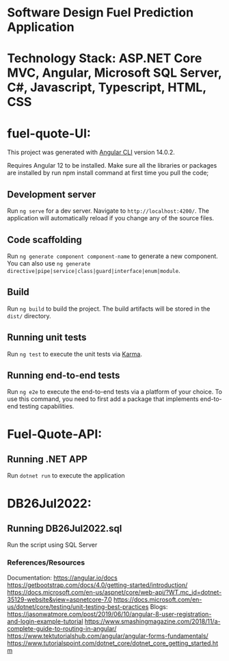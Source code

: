 # Software Design Fuel Prediction Application

# Technology Stack: ASP.NET Core MVC, Angular, Microsoft SQL Server, C#, Javascript, Typescript, HTML, CSS

# fuel-quote-UI:

This project was generated with [Angular CLI](https://github.com/angular/angular-cli) version 14.0.2.

Requires Angular 12 to be installed.
Make sure all the libraries or packages are installed by run npm install command at first time you pull the code;

## Development server

Run `ng serve` for a dev server. Navigate to `http://localhost:4200/`. The application will automatically reload if you change any of the source files.

## Code scaffolding

Run `ng generate component component-name` to generate a new component. You can also use `ng generate directive|pipe|service|class|guard|interface|enum|module`.

## Build

Run `ng build` to build the project. The build artifacts will be stored in the `dist/` directory.

## Running unit tests

Run `ng test` to execute the unit tests via [Karma](https://karma-runner.github.io).

## Running end-to-end tests

Run `ng e2e` to execute the end-to-end tests via a platform of your choice. To use this command, you need to first add a package that implements end-to-end testing capabilities.


# Fuel-Quote-API:

## Running .NET APP

Run `dotnet run` to execute the application

# DB26Jul2022:

## Running DB26Jul2022.sql

Run the script using SQL Server


### References/Resources

Documentation:
  https://angular.io/docs
  https://getbootstrap.com/docs/4.0/getting-started/introduction/
  https://docs.microsoft.com/en-us/aspnet/core/web-api/?WT.mc_id=dotnet-35129-website&view=aspnetcore-7.0
  https://docs.microsoft.com/en-us/dotnet/core/testing/unit-testing-best-practices
Blogs:
  https://jasonwatmore.com/post/2019/06/10/angular-8-user-registration-and-login-example-tutorial
  https://www.smashingmagazine.com/2018/11/a-complete-guide-to-routing-in-angular/
  https://www.tektutorialshub.com/angular/angular-forms-fundamentals/
  https://www.tutorialspoint.com/dotnet_core/dotnet_core_getting_started.htm






